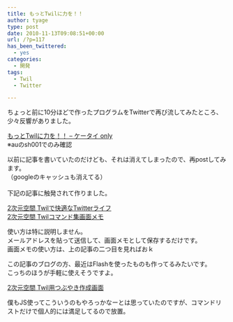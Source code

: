 ```yaml
---
title: もっとTwilに力を！！
author: tyage
type: post
date: 2010-11-13T09:08:51+00:00
url: /?p=117
has_been_twittered:
  - yes
categories:
  - 開発
tags:
  - Twil
  - Twitter

---
```

<p>ちょっと前に10分ほどで作ったプログラムをTwitterで再び流してみたところ、少々反響がありました。</p>
<p><a href="http://tyage.sakura.ne.jp/twil.php">もっとTwilに力を！！ &#8211; ケータイ only</a><br />
※auのsh001でのみ確認</p>
<p>以前に記事を書いていたのだけども、それは消えてしまったので、再postしてみます。<br />
（googleのキャッシュも消えてる）<br />
<!--more--><br />
下記の記事に触発されて作りました。</p>
<p><a href="http://2dkukan.blog.shinobi.jp/Entry/217/">2次元空間 Twilで快適なTwitterライフ</a><br />
<a href="http://2dkukan.blog.shinobi.jp/Entry/218/">2次元空間 Twilコマンド集画面メモ</a></p>
<p>使い方は特に説明しません。<br />
メールアドレスを貼って送信して、画面メモとして保存するだけです。<br />
画面メモの使い方は、上の記事の二つ目を見ればおｋ</p>
<p>この記事のブログの方、最近はFlashを使ったものも作ってるみたいです。<br />
こっちのほうが手軽に使えそうですよ。</p>
<p><a href="http://2dkukan.blog.shinobi.jp/Entry/233/">2次元空間 Twil用つぶやき作成画面</a></p>
<p>僕もJS使ってこういうのもやろっかなーとは思っていたのですが、コマンドリストだけで個人的には満足してるので放置。</p>
